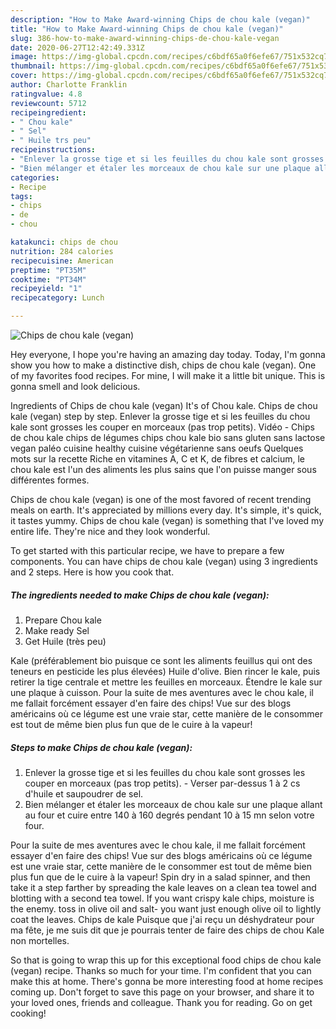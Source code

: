 ```yaml
---
description: "How to Make Award-winning Chips de chou kale (vegan)"
title: "How to Make Award-winning Chips de chou kale (vegan)"
slug: 386-how-to-make-award-winning-chips-de-chou-kale-vegan
date: 2020-06-27T12:42:49.331Z
image: https://img-global.cpcdn.com/recipes/c6bdf65a0f6efe67/751x532cq70/chips-de-chou-kale-vegan-photo-principale-de-la-recette.jpg
thumbnail: https://img-global.cpcdn.com/recipes/c6bdf65a0f6efe67/751x532cq70/chips-de-chou-kale-vegan-photo-principale-de-la-recette.jpg
cover: https://img-global.cpcdn.com/recipes/c6bdf65a0f6efe67/751x532cq70/chips-de-chou-kale-vegan-photo-principale-de-la-recette.jpg
author: Charlotte Franklin
ratingvalue: 4.8
reviewcount: 5712
recipeingredient:
- " Chou kale"
- " Sel"
- " Huile trs peu"
recipeinstructions:
- "Enlever la grosse tige et si les feuilles du chou kale sont grosses les couper en morceaux (pas trop petits). Verser par-dessus 1 à 2 cs d&#39;huile et saupoudrer de sel."
- "Bien mélanger et étaler les morceaux de chou kale sur une plaque allant au four et cuire entre 140 à 160 degrés pendant 10 à 15 mn selon votre four."
categories:
- Recipe
tags:
- chips
- de
- chou

katakunci: chips de chou 
nutrition: 284 calories
recipecuisine: American
preptime: "PT35M"
cooktime: "PT34M"
recipeyield: "1"
recipecategory: Lunch

---
```



![Chips de chou kale (vegan)](https://img-global.cpcdn.com/recipes/c6bdf65a0f6efe67/751x532cq70/chips-de-chou-kale-vegan-photo-principale-de-la-recette.jpg)

Hey everyone, I hope you're having an amazing day today. Today, I'm gonna show you how to make a distinctive dish, chips de chou kale (vegan). One of my favorites food recipes. For mine, I will make it a little bit unique. This is gonna smell and look delicious.

Ingredients of Chips de chou kale (vegan) It&#39;s of Chou kale. Chips de chou kale (vegan) step by step. Enlever la grosse tige et si les feuilles du chou kale sont grosses les couper en morceaux (pas trop petits). Vidéo - Chips de chou kale chips de légumes chips chou kale bio sans gluten sans lactose vegan paléo cuisine healthy cuisine végétarienne sans oeufs Quelques mots sur la recette Riche en vitamines A, C et K, de fibres et calcium, le chou kale est l&#39;un des aliments les plus sains que l&#39;on puisse manger sous différentes formes.

Chips de chou kale (vegan) is one of the most favored of recent trending meals on earth. It's appreciated by millions every day. It's simple, it's quick, it tastes yummy. Chips de chou kale (vegan) is something that I've loved my entire life. They're nice and they look wonderful.


To get started with this particular recipe, we have to prepare a few components. You can have chips de chou kale (vegan) using 3 ingredients and 2 steps. Here is how you cook that.

<!--inarticleads1-->

##### The ingredients needed to make Chips de chou kale (vegan):

1. Prepare  Chou kale
1. Make ready  Sel
1. Get  Huile (très peu)


Kale (préférablement bio puisque ce sont les aliments feuillus qui ont des teneurs en pesticide les plus élevées) Huile d&#39;olive. Bien rincer le kale, puis retirer la tige centrale et mettre les feuilles en morceaux. Étendre le kale sur une plaque à cuisson. Pour la suite de mes aventures avec le chou kale, il me fallait forcément essayer d&#39;en faire des chips! Vue sur des blogs américains où ce légume est une vraie star, cette manière de le consommer est tout de même bien plus fun que de le cuire à la vapeur! 

<!--inarticleads2-->

##### Steps to make Chips de chou kale (vegan):

1. Enlever la grosse tige et si les feuilles du chou kale sont grosses les couper en morceaux (pas trop petits). - Verser par-dessus 1 à 2 cs d&#39;huile et saupoudrer de sel.
1. Bien mélanger et étaler les morceaux de chou kale sur une plaque allant au four et cuire entre 140 à 160 degrés pendant 10 à 15 mn selon votre four.


Pour la suite de mes aventures avec le chou kale, il me fallait forcément essayer d&#39;en faire des chips! Vue sur des blogs américains où ce légume est une vraie star, cette manière de le consommer est tout de même bien plus fun que de le cuire à la vapeur! Spin dry in a salad spinner, and then take it a step farther by spreading the kale leaves on a clean tea towel and blotting with a second tea towel. If you want crispy kale chips, moisture is the enemy. toss in olive oil and salt- you want just enough olive oil to lightly coat the leaves. Chips de kale Puisque que j&#39;ai reçu un déshydrateur pour ma fête, je me suis dit que je pourrais tenter de faire des chips de chou Kale non mortelles. 

So that is going to wrap this up for this exceptional food chips de chou kale (vegan) recipe. Thanks so much for your time. I'm confident that you can make this at home. There's gonna be more interesting food at home recipes coming up. Don't forget to save this page on your browser, and share it to your loved ones, friends and colleague. Thank you for reading. Go on get cooking!
